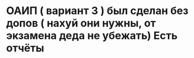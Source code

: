 # ОАИП ( вариант 3 ) был сделан без допов ( нахуй они нужны, от экзамена деда не убежать) Есть отчёты
